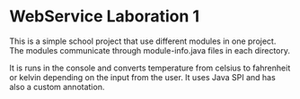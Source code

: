 # WebService Laboration 1



This is a simple school project that use different modules in one project. The modules communicate through module-info.java files in each directory.

It is runs in the console and converts temperature from celsius to fahrenheit or kelvin depending on the input from the user. It uses Java SPI and has also a custom annotation.

